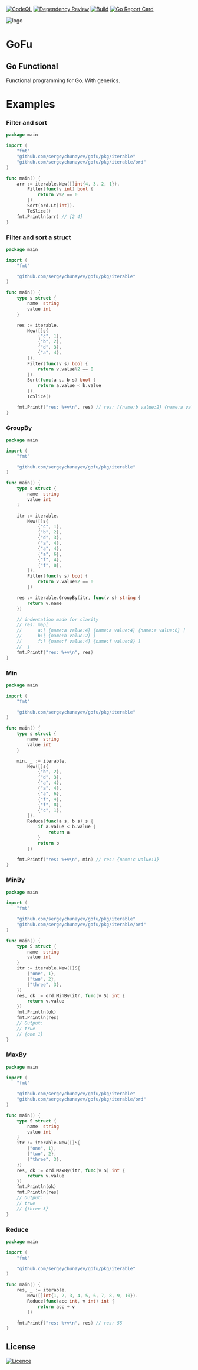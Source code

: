[![CodeQL](https://github.com/sergeychunayev/gofu/actions/workflows/github-code-scanning/codeql/badge.svg)](https://github.com/sergeychunayev/gofu/actions/workflows/github-code-scanning/codeql)
[![Dependency Review](https://github.com/sergeychunayev/gofu/actions/workflows/dependency-review.yml/badge.svg)](https://github.com/sergeychunayev/gofu/actions/workflows/dependency-review.yml)
[![Build](https://github.com/sergeychunayev/gofu/actions/workflows/build.yml/badge.svg)](https://github.com/sergeychunayev/gofu/actions/workflows/build.yml)
[![Go Report Card](https://goreportcard.com/badge/github.com/sergeychunayev/gofu)](https://goreportcard.com/report/github.com/sergeychunayev/gofu)

![logo](https://user-images.githubusercontent.com/57276805/230751843-c0972a6e-64ee-439f-a21c-054c678326bb.png)

# GoFu
## Go Functional

Functional programming for Go. With generics.

# Examples

### Filter and sort

```go
package main

import (
	"fmt"
	"github.com/sergeychunayev/gofu/pkg/iterable"
	"github.com/sergeychunayev/gofu/pkg/iterable/ord"
)

func main() {
	arr := iterable.New([]int{4, 3, 2, 1}).
		Filter(func(v int) bool {
			return v%2 == 0
		}).
		Sort(ord.Lt[int]).
		ToSlice()
	fmt.Println(arr) // [2 4]
}
```

### Filter and sort a struct

```go
package main

import (
	"fmt"

	"github.com/sergeychunayev/gofu/pkg/iterable"
)

func main() {
	type s struct {
		name  string
		value int
	}

	res := iterable.
		New([]s{
			{"c", 1},
			{"b", 2},
			{"d", 3},
			{"a", 4},
		}).
		Filter(func(v s) bool {
			return v.value%2 == 0
		}).
		Sort(func(a s, b s) bool {
			return a.value < b.value
		}).
		ToSlice()

	fmt.Printf("res: %+v\n", res) // res: [{name:b value:2} {name:a value:4}]
}

```

### GroupBy

```go
package main

import (
	"fmt"

	"github.com/sergeychunayev/gofu/pkg/iterable"
)

func main() {
	type s struct {
		name  string
		value int
	}

	itr := iterable.
		New([]s{
			{"c", 1},
			{"b", 2},
			{"d", 3},
			{"a", 4},
			{"a", 4},
			{"a", 6},
			{"f", 4},
			{"f", 8},
		}).
		Filter(func(v s) bool {
			return v.value%2 == 0
		})

	res := iterable.GroupBy(itr, func(v s) string {
		return v.name
	})

	// indentation made for clarity
	// res: map[
	// 		a:[ {name:a value:4} {name:a value:4} {name:a value:6} ]
	//		b:[ {name:b value:2} ]
	//		f:[ {name:f value:4} {name:f value:8} ]
	// 	]
	fmt.Printf("res: %+v\n", res)
}
```

### Min

```go
package main

import (
	"fmt"

	"github.com/sergeychunayev/gofu/pkg/iterable"
)

func main() {
	type s struct {
		name  string
		value int
	}

	min, _ := iterable.
		New([]s{
			{"b", 2},
			{"d", 3},
			{"a", 4},
			{"a", 4},
			{"a", 6},
			{"f", 4},
			{"f", 8},
			{"c", 1},
		}).
		Reduce(func(a s, b s) s {
			if a.value < b.value {
				return a
			}
			return b
		})

	fmt.Printf("res: %+v\n", min) // res: {name:c value:1}
}
```

### MinBy

```go
package main

import (
	"fmt"

	"github.com/sergeychunayev/gofu/pkg/iterable"
	"github.com/sergeychunayev/gofu/pkg/iterable/ord"
)

func main() {
	type S struct {
		name  string
		value int
	}
	itr := iterable.New([]S{
		{"one", 1},
		{"two", 2},
		{"three", 3},
	})
	res, ok := ord.MinBy(itr, func(v S) int {
		return v.value
	})
	fmt.Println(ok)
	fmt.Println(res)
	// Output:
	// true
	// {one 1}
}
```

### MaxBy

```go
package main

import (
	"fmt"

	"github.com/sergeychunayev/gofu/pkg/iterable"
	"github.com/sergeychunayev/gofu/pkg/iterable/ord"
)

func main() {
	type S struct {
		name  string
		value int
	}
	itr := iterable.New([]S{
		{"one", 1},
		{"two", 2},
		{"three", 3},
	})
	res, ok := ord.MaxBy(itr, func(v S) int {
		return v.value
	})
	fmt.Println(ok)
	fmt.Println(res)
	// Output:
	// true
	// {three 3}
}
```

### Reduce

```go
package main

import (
	"fmt"

	"github.com/sergeychunayev/gofu/pkg/iterable"
)

func main() {
	res, _ := iterable.
		New([]int{1, 2, 3, 4, 5, 6, 7, 8, 9, 10}).
		Reduce(func(acc int, v int) int {
			return acc + v
		})

	fmt.Printf("res: %+v\n", res) // res: 55
}
```

## License

[![Licence](https://img.shields.io/github/license/Ileriayo/markdown-badges?style=for-the-badge)](./LICENSE)
